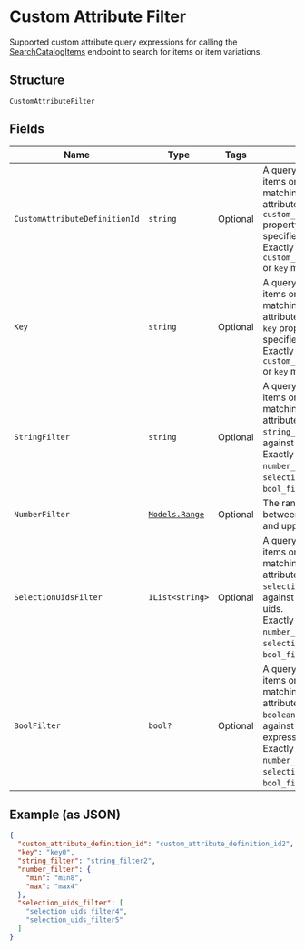 
# Custom Attribute Filter

Supported custom attribute query expressions for calling the
[SearchCatalogItems](/doc/api/catalog.md#search-catalog-items)
endpoint to search for items or item variations.

## Structure

`CustomAttributeFilter`

## Fields

| Name | Type | Tags | Description |
|  --- | --- | --- | --- |
| `CustomAttributeDefinitionId` | `string` | Optional | A query expression to filter items or item variations by matching their custom attributes'<br>`custom_attribute_definition_id` property value against the the specified id.<br>Exactly one of `custom_attribute_definition_id` or `key` must be specified. |
| `Key` | `string` | Optional | A query expression to filter items or item variations by matching their custom attributes'<br>`key` property value against the specified key.<br>Exactly one of `custom_attribute_definition_id` or `key` must be specified. |
| `StringFilter` | `string` | Optional | A query expression to filter items or item variations by matching their custom attributes'<br>`string_value`  property value against the specified text.<br>Exactly one of `string_filter`, `number_filter`, `selection_uids_filter`, or `bool_filter` must be specified. |
| `NumberFilter` | [`Models.Range`](/doc/models/range.md) | Optional | The range of a number value between the specified lower and upper bounds. |
| `SelectionUidsFilter` | `IList<string>` | Optional | A query expression to filter items or item variations by matching  their custom attributes'<br>`selection_uid_values` values against the specified selection uids.<br>Exactly one of `string_filter`, `number_filter`, `selection_uids_filter`, or `bool_filter` must be specified. |
| `BoolFilter` | `bool?` | Optional | A query expression to filter items or item variations by matching their custom attributes'<br>`boolean_value` property values against the specified Boolean expression.<br>Exactly one of `string_filter`, `number_filter`, `selection_uids_filter`, or `bool_filter` must be specified. |

## Example (as JSON)

```json
{
  "custom_attribute_definition_id": "custom_attribute_definition_id2",
  "key": "key0",
  "string_filter": "string_filter2",
  "number_filter": {
    "min": "min8",
    "max": "max4"
  },
  "selection_uids_filter": [
    "selection_uids_filter4",
    "selection_uids_filter5"
  ]
}
```

